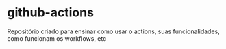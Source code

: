 # github-actions
Repositório criado para ensinar como usar o actions, suas funcionalidades, como funcionam os workflows, etc
